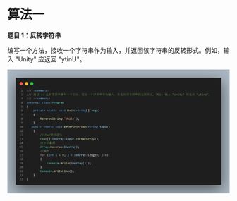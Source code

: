 # 算法一

**题目 1：反转字符串**

编写一个方法，接收一个字符串作为输入，并返回该字符串的反转形式。例如，输入 "Unity" 应返回 "ytinU"。

![650bbe821484654f5b039d1653817dfe.png](image/650bbe821484654f5b039d1653817dfe.png)
